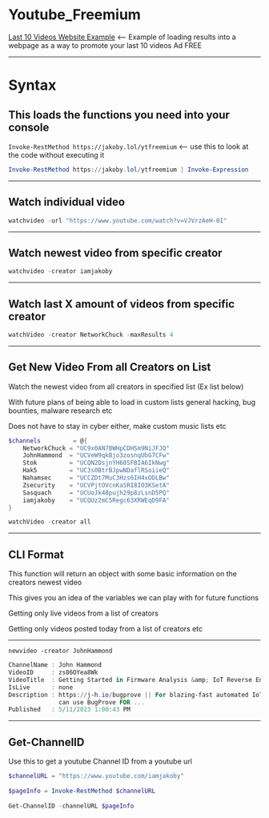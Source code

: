 # Youtube_Freemium

[Last 10 Videos Website Example](https://i-am-jakoby.github.io/Youtube_Minus/) <-- Example of loading results into a webpage as a way to promote your last 10 videos Ad FREE

---

# Syntax 

## This loads the functions you need into your console 

`Invoke-RestMethod https://jakoby.lol/ytfreemium` <-- use this to look at the code without executing it

```powershell
Invoke-RestMethod https://jakoby.lol/ytfreemium | Invoke-Expression
```

---

## Watch individual video
```powershell
watchvideo -url "https://www.youtube.com/watch?v=VJVrzAeH-0I"
```

---

## Watch newest video from specific creator
```powershell
watchvideo -creator iamjakoby
```

---

## Watch last X amount of videos from specific creator
```powershell
watchVideo -creator NetworkChuck -maxResults 4
```

---

## Get New Video From all Creators on List

Watch the newest video from all creators in specified list (Ex list below)

With future plans of being able to load in custom lists general hacking, bug bounties, malware research etc 

Does not have to stay in cyber either, make custom music lists etc

```powershell
$channels         = @{
    NetworkChuck = "UC9x0AN7BWHpCDHSm9NiJFJQ"
    JohnHammond  = "UCVeW9qkBjo3zosnqUbG7CFw"
    Stok         = "UCQN2DsjnYH60SFBIA6IkNwg"
    Hak5         = "UC3s0BtrBJpwNDaflRSoiieQ"
    Nahamsec     = "UCCZDt7MuC3Hzs6IH4xODLBw"
    Zsecurity    = "UCVPjtOVcnKaSRI8IO3KSetA"
    Sasquach     = "UCUoJk48pujh29p8zLsnD5PQ"
    iamjakoby    = "UCQUz2mC5Regc63XRWEqD9FA"    
}
```

```powershell
watchVideo -creator all
```

---

## CLI Format

This function will return an object with some basic information on the creators newest video 

This gives you an idea of the variables we can play with for future functions 

Getting only live videos from a list of creators 

Getting only videos posted today from a list of creators etc 

---

```
newvideo -creator JohnHammond
```

```powershell
ChannelName : John Hammond
VideoID     : zs86OYea8Wk
VideoTitle  : Getting Started in Firmware Analysis &amp; IoT Reverse Engineering
IsLive      : none
Description : https://j-h.io/bugprove || For blazing-fast automated IoT firmware analysis and zero-day discovery, you
              can use BugProve FOR ...
Published   : 5/11/2023 1:00:43 PM
```

---

## Get-ChannelID 

Use this to get a youtube Channel ID from a youtube url
```powershell
$channelURL = "https://www.youtube.com/iamjakoby"
    
$pageInfo = Invoke-RestMethod $channelURL
    
Get-ChannelID -channelURL $pageInfo
```
